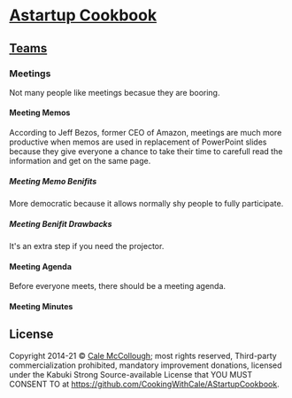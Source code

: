 # [Astartup Cookbook](../)

## [Teams](./)

### Meetings

Not many people like meetings becasue they are booring.

#### Meeting Memos

According to Jeff Bezos, former CEO of Amazon, meetings are much more productive when memos are used in replacement of PowerPoint slides because they give everyone a chance to take their time to carefull read the information and get on the same page. 

##### Meeting Memo Benifits

More democratic because it allows normally shy people to fully participate.

##### Meeting Benifit Drawbacks

It's an extra step if you need the projector.

#### Meeting Agenda
Before everyone meets, there should be a meeting agenda.

#### Meeting Minutes

## License

Copyright  2014-21 © [Cale McCollough](https://cookingwithcale.org); most rights reserved, Third-party commercialization prohibited, mandatory improvement donations, licensed under the Kabuki Strong Source-available License that YOU MUST CONSENT TO at <https://github.com/CookingWithCale/AStartupCookbook>.
